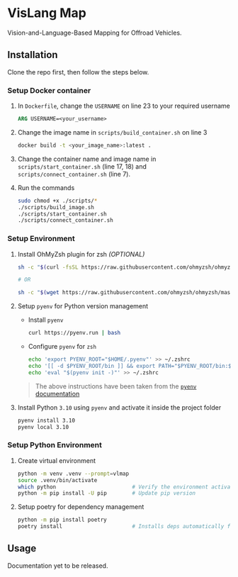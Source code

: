 # VisLang Map

Vision-and-Language-Based Mapping for Offroad Vehicles.

## Installation

Clone the repo first, then follow the steps below.

### Setup Docker container

1. In `Dockerfile`, change the `USERNAME` on line 23 to your required username
    ```Dockerfile
    ARG USERNAME=<your_username>
    ```

2. Change the image name in `scripts/build_container.sh` on line 3
    ```bash
    docker build -t <your_image_name>:latest .
    ```

3. Change the container name and image name in `scripts/start_container.sh` (line 17, 18) and `scripts/connect_container.sh` (line 7).

4. Run the commands
    ```bash
    sudo chmod +x ./scripts/*
    ./scripts/build_image.sh
    ./scripts/start_container.sh
    ./scripts/connect_container.sh
    ```

### Setup Environment

1. Install OhMyZsh plugin for zsh *(OPTIONAL)*
    ```bash
    sh -c "$(curl -fsSL https://raw.githubusercontent.com/ohmyzsh/ohmyzsh/master/tools/install.sh)"    # via curl

    # OR

    sh -c "$(wget https://raw.githubusercontent.com/ohmyzsh/ohmyzsh/master/tools/install.sh -O -)"    # via wget
    ```

2. Setup `pyenv` for Python version management
    - Install `pyenv`
        ```bash
        curl https://pyenv.run | bash
        ```
    - Configure `pyenv` for `zsh`
        ```bash
        echo 'export PYENV_ROOT="$HOME/.pyenv"' >> ~/.zshrc
        echo '[[ -d $PYENV_ROOT/bin ]] && export PATH="$PYENV_ROOT/bin:$PATH"' >> ~/.zshrc
        echo 'eval "$(pyenv init -)"' >> ~/.zshrc
        ```
    > The above instructions have been taken from the [`pyenv` documentation](https://github.com/pyenv/pyenv)

3. Install Python `3.10` using `pyenv` and activate it inside the project folder
    ```bash
    pyenv install 3.10
    pyenv local 3.10
    ```

### Setup Python Environment

1. Create virtual environment
    ```bash
    python -m venv .venv --prompt=vlmap
    source .venv/bin/activate
    which python                        # Verify the environment activation
    python -m pip install -U pip        # Update pip version
    
2. Setup poetry for dependency management
    ```bash
    python -m pip install poetry
    poetry install                      # Installs deps automatically from pyproject.toml
    ```

## Usage

Documentation yet to be released.
